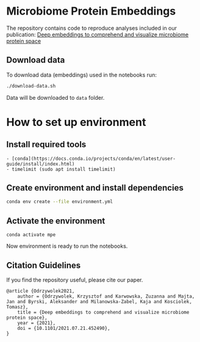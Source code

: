 # Microbiome Protein Embeddings

The repository contains code to reproduce analyses included in our publication: [Deep embeddings to comprehend and visualize microbiome protein space](https://www.biorxiv.org/content/10.1101/2021.07.21.452490v1)


## Download data

To download data (embeddings) used in the notebooks run:
```bash
./download-data.sh
```
Data will be downloaded to `data` folder.

# How to set up environment

## Install required tools
```
- [conda](https://docs.conda.io/projects/conda/en/latest/user-guide/install/index.html)
- timelimit (sudo apt install timelimit)
```

## Create environment and install dependencies
```bash
conda env create --file environment.yml
```

## Activate the environment
```
conda activate mpe
```

Now environment is ready to run the notebooks.

## Citation Guidelines

If you find the repository useful, please cite our paper. 

```
@article {Odrzywolek2021,
	author = {Odrzywolek, Krzysztof and Karwowska, Zuzanna and Majta, Jan and Byrski, Aleksander and Milanowska-Zabel, Kaja and Kosciolek, Tomasz},
	title = {Deep embeddings to comprehend and visualize microbiome protein space},
	year = {2021},
	doi = {10.1101/2021.07.21.452490},
}
```
